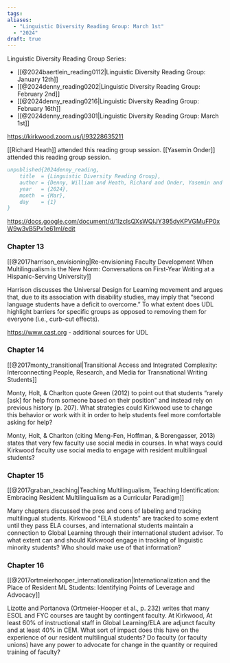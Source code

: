 ```yaml
---
tags: 
aliases:
  - "Linguistic Diversity Reading Group: March 1st"
  - "2024"
draft: true
---
```

Linguistic Diversity Reading Group Series:
- [[@2024baertlein_reading0112|Linguistic Diversity Reading Group: January 12th]]
- [[@2024denny_reading0202|Linguistic Diversity Reading Group: February 2nd]]
- [[@2024denny_reading0216|Linguistic Diversity Reading Group: February 16th]]
- [[@2024denny_reading0301|Linguistic Diversity Reading Group: March 1st]]

https://kirkwood.zoom.us/j/93228635211

[[Richard Heath]] attended this reading group session.
[[Yasemin Onder]] attended this reading group session.

```bibtex
unpublished{2024denny_reading,
	title  = {Linguistic Diversity Reading Group},
	author = {Denny, William and Heath, Richard and Onder, Yasemin and Robbins, Timothy},
	year   = {2024},
	month  = {Mar},
	day    = {1}
}
```

https://docs.google.com/document/d/1lzcIsQXsWQIJY395dyKPVGMuFP0xW9w3vB5Px1e61mI/edit

### Chapter 13
[[@2017harrison_envisioning|Re-envisioning Faculty Development When Multilingualism is the New Norm: Conversations on First-Year Writing at a Hispanic-Serving University]]

Harrison discusses the Universal Design for Learning movement and argues that, due to its association with disability studies, may imply that “second language students have a deficit to overcome.” To what extent does UDL highlight barriers for specific groups as opposed to removing them for everyone (i.e., curb-cut effects).

https://www.cast.org - additional sources for UDL

### Chapter 14
[[@2017monty_transitional|Transitional Access and Integrated Complexity: Interconnecting People, Research, and Media for Transnational Writing Students]]

Monty, Holt, & Charlton quote Green (2012) to point out that students “rarely [ask] for help from someone based on their position” and instead rely on previous history (p. 207). What strategies could Kirkwood use to change this behavior or work with it in order to help students feel more comfortable asking for help?

Monty, Holt, & Charlton (citing Meng-Fen, Hoffman, & Borengasser, 2013) states that very few faculty use social media in courses. In what ways could Kirkwood faculty use social media to engage with resident multilingual students?
### Chapter 15
[[@2017graban_teaching|Teaching Multilingualism, Teaching Identification: Embracing Resident Multilingualism as a Curricular Paradigm]]

Many chapters discussed the pros and cons of labeling and tracking multilingual students. Kirkwood "ELA students" are tracked to some extent until they pass ELA courses, and international students maintain a connection to Global Learning through their international student advisor. To what extent can and should Kirkwood engage in tracking of linguistic minority students? Who should make use of that information?
### Chapter 16
[[@2017ortmeierhooper_internationalization|Internationalization and the Place of Resident ML Students: Identifying Points of Leverage and Advocacy]]

Lizotte and Portanova (Ortmeier-Hooper et al., p. 232) writes that many ESOL and FYC courses are taught by contingent faculty. At Kirkwood, At least 60% of instructional staff in Global Learning/ELA are adjunct faculty and at least 40% in CEM. What sort of impact does this have on the experience of our resident multilingual students? Do faculty (or faculty unions) have any power to advocate for change in the quantity or required training of faculty?